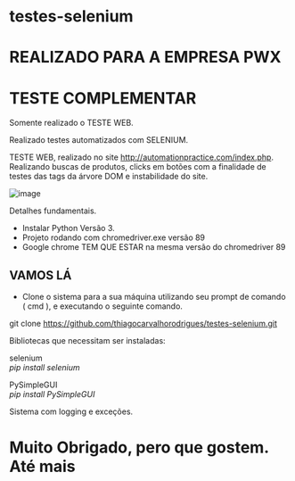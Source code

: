 # testes-selenium<BR> 
# REALIZADO PARA A EMPRESA PWX #

# TESTE COMPLEMENTAR #

Somente realizado o TESTE WEB.

Realizado testes automatizados com SELENIUM.

TESTE WEB, realizado no site http://automationpractice.com/index.php.
Realizando buscas de produtos, clicks em botões com a finalidade de testes das tags da árvore DOM e instabilidade do site.

![image](https://user-images.githubusercontent.com/23345809/114085450-c51dbf00-9887-11eb-83bb-5b4b296c5c38.png)

Detalhes fundamentais.
- Instalar Python Versão 3.
- Projeto rodando com chromedriver.exe versão 89
- Google chrome TEM QUE ESTAR na mesma versão do chromedriver 89


## VAMOS LÁ ##

- Clone o sistema para a sua máquina utilizando seu prompt de comando ( cmd ), e executando o seguinte comando.<br>

git clone https://github.com/thiagocarvalhorodrigues/testes-selenium.git

Bibliotecas que necessitam ser instaladas:

selenium<br>
<i>pip install selenium </i><br>

PySimpleGUI<br>
<i>pip install PySimpleGUI </i>

Sistema com logging e exceções.

# Muito Obrigado, pero que gostem. Até mais #




